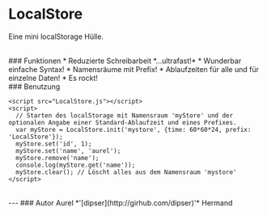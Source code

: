 LocalStore
==========

Eine mini localStorage Hülle. 


<br />
### Funktionen
* Reduzierte Schreibarbeit *...ultrafast!*
* Wunderbar einfache Syntax!
* Namensräume mit Prefix!
* Ablaufzeiten für alle und für einzelne Daten!
* Es rockt!

<br />
### Benutzung

```
<script src="LocalStore.js"></script>
<script>
  // Starten des localStorage mit Namensraum 'myStore' und der optionalen Angabe einer Standard-Ablaufzeit und eines Prefixes.
  var myStore = LocalStore.init('mystore', {time: 60*60*24, prefix: 'LocalStore'});
  myStore.set('id', 1);
  myStore.set('name', 'aurel');
  myStore.remove('name');
  console.log(myStore.get('name'));
  myStore.clear(); // Löscht alles aus dem Namensraum 'mystore'
</script>
```

<br />
---
### Autor
Aurel *'[dipser](http://girhub.com/dipser)'* Hermand
